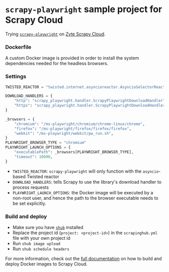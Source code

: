 # `scrapy-playwright` sample project for Scrapy Cloud

Trying [`scrapy-playwright`](https://github.com/elacuesta/scrapy-playwright) on [Zyte Scrapy Cloud](https://www.zyte.com/scrapy-cloud/).


### Dockerfile

A custom Docker image is provided in order to install the system dependencies needed for the headless browsers.


### Settings

```python
TWISTED_REACTOR = "twisted.internet.asyncioreactor.AsyncioSelectorReactor"

DOWNLOAD_HANDLERS = {
    "http": "scrapy_playwright.handler.ScrapyPlaywrightDownloadHandler",
    "https": "scrapy_playwright.handler.ScrapyPlaywrightDownloadHandler",
}

_browsers = {
    "chromium": "/ms-playwright/chromium/chrome-linux/chrome",
    "firefox": "/ms-playwright/firefox/firefox/firefox",
    "webkit": "/ms-playwright/webkit/pw_run.sh",
}
PLAYWRIGHT_BROWSER_TYPE = "chromium"
PLAYWRIGHT_LAUNCH_OPTIONS = {
    "executablePath": _browsers[PLAYWRIGHT_BROWSER_TYPE],
    "timeout": 10000,
}
```

* `TWISTED_REACTOR`: `scrapy-playwright` will only function with the `asyncio`-based Twisted reactor
* `DOWNLOAD_HANDLERS`: tells Scrapy to use the library's download handler to process requests
* `PLAYWRIGHT_LAUNCH_OPTIONS`: the Docker image will be executed by a non-root user,
    and hence the path to the browser executable needs to be set explicitly.


### Build and deploy

* Make sure you have [`shub`](https://shub.readthedocs.io/en/stable/index.html) installed
* Replace the project id (`project: <project-id>`) in the `scrapinghub.yml` file with your own project id
* Run `shub image upload`
* Run `shub schedule headers`

For more information, check out the [full documentation](https://shub.readthedocs.io/en/stable/deploy-custom-image.html)
on how to build and deploy Docker images to Scrapy Cloud.
